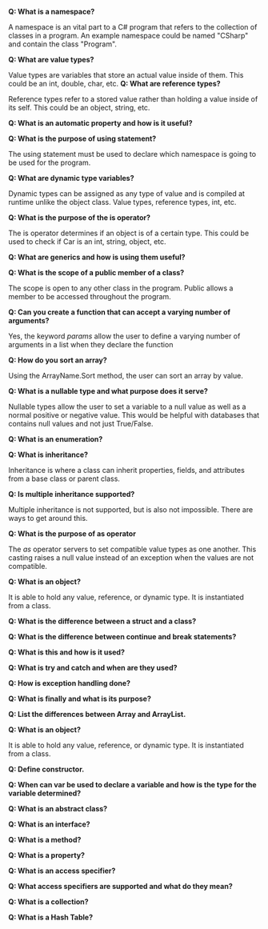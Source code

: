 **Q: What is a namespace?**

A namespace is an vital part to a C# program that refers to the collection of classes in a program. An example namespace could be named "CSharp" and contain the class "Program".

**Q: What are value types?**

Value types are variables that store an actual value inside of them. This could be an int, double, char, etc.
**Q: What are reference types?**

Reference types refer to a stored value rather than holding a value inside of its self. This could be an object, string, etc.

**Q: What is an automatic property and how is it useful?**

**Q: What is the purpose of using statement?**

The using statement must be used to declare which namespace is going to be used for the program.

**Q: What are dynamic type variables?**

Dynamic types can be assigned as any type of value and is compiled at runtime unlike the object class. Value types, reference types, int, etc.

**Q: What is the purpose of the is operator?**

The is operator determines if an object is of a certain type. This could be used to check if Car is an int, string, object, etc.

**Q: What are generics and how is using them useful?**

**Q: What is the scope of a public member of a class?**

The scope is open to any other class in the program. Public allows a member to be accessed throughout the program.

**Q: Can you create a function that can accept a varying number of arguments?**

Yes, the keyword *params* allow the user to define a varying number of arguments in a list when they declare the function

**Q: How do you sort an array?**

Using the ArrayName.Sort method, the user can sort an array by value.

**Q: What is a nullable type and what purpose does it serve?**

Nullable types allow the user to set a variable to a null value as well as a normal positive or negative value. This would be helpful with databases that contains null values and not just True/False.

**Q: What is an enumeration?**

**Q: What is inheritance?**

Inheritance is where a class can inherit properties, fields, and attributes from a base class or parent class.

**Q: Is multiple inheritance supported?**

Multiple inheritance is not supported, but is also not impossible. There are ways to get around this.

**Q: What is the purpose of as operator**

The *as* operator servers to set compatible value types as one another. This casting raises a null value instead of an exception when the values are not compatible.

**Q: What is an object?**

It is able to hold any value, reference, or dynamic type. It is instantiated from a class.

**Q: What is the difference between a struct and a class?**

**Q: What is the difference between continue and break statements?**

**Q: What is this and how is it used?**

**Q: What is try and catch and when are they used?**

**Q: How is exception handling done?**

**Q: What is finally and what is its purpose?**

**Q: List the differences between Array and ArrayList.**

**Q: What is an object?**

It is able to hold any value, reference, or dynamic type. It is instantiated from a class.

**Q: Define constructor.**

**Q: When can var be used to declare a variable and how is the type for the variable determined?**

**Q: What is an abstract class?**

**Q: What is an interface?**

**Q: What is a method?**

**Q: What is a property?**

**Q: What is an access specifier?**

**Q: What access specifiers are supported and what do they mean?**

**Q: What is a collection?**

**Q: What is a Hash Table?**
